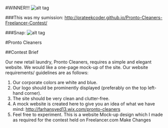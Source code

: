 #WINNER!!!
![alt tag](http://i64.tinypic.com/29dz8df.png)

###This was my sumission:
http://prateekcoder.github.io/Pronto-Cleaners-Freelancer-Contest/

###Snap:
![alt tag](http://i67.tinypic.com/2z8x05y.png)

#Pronto Cleaners

##Contest Brief

Our new retail laundry, Pronto Cleaners, requires a simple and elegant website. We would like a one-page mock-up of the site. Our website requirements/ guidelines are as follows:

1. Our corporate colors are white and blue. 
2. Our logo should be prominently displayed (preferably on the top left-hand corner).
3. The site should be very clean and clutter-free. 
4. A mock website is created here to give you an idea of what we have mind:
   http://farhansyed13.wix.com/pronto-cleaners
5. Feel free to experiment.
This is a website Mock-up design which I made as required for the contest held on Freelancer.com
Make Changes
